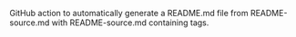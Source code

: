 GitHub action to automatically generate a README.md file from README-source.md with README-source.md containing <!-- include:path_to_include.md --> tags.
